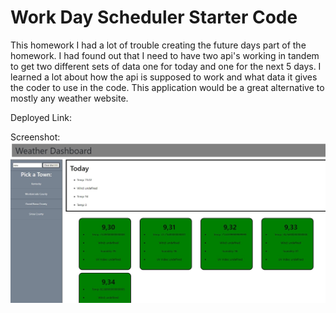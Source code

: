 # Work Day Scheduler Starter Code
This homework I had a lot of trouble creating the future days part of the homework. I had found out that I need to have two api's working in tandem to get two different sets of data one for today and one for the next 5 days.
I learned a lot about how the api is supposed to work and what data it gives the coder to use in the code.
This application would be a great alternative to mostly any weather website.

Deployed Link:

Screenshot:
![alt text](picture.JPG)
